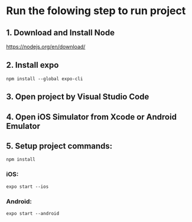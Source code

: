 # Run the folowing step to run project

## 1. Download and Install Node

https://nodejs.org/en/download/

## 2. Install expo
```
npm install --global expo-cli
```

## 3. Open project by Visual Studio Code

## 4. Open iOS Simulator from Xcode or Android Emulator

## 5. Setup project commands:
```
npm install
```

### iOS:
```
expo start --ios
```

### Android:
```
expo start --android
```

